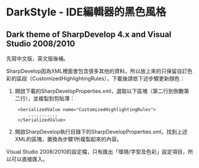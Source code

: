DarkStyle - IDE編輯器的黑色風格
=========

Dark theme of SharpDevelop 4.x and Visual Studio 2008/2010
--------
先寫中文版，英文版後補。

SharpDevelop因為XML裡面會包含很多其他的資料，所以放上來的只保留自訂色彩的區段（CustomizedHighlightingRules），下載後請依下述步驟更新顏色：

1. 開啟下載的SharpDevelopProperties.xml，選取以下區塊（第二行到倒數第二行），並複製到剪貼薄： 
 
        <SerializedValue name="CustomizedHighlightingRules">
            ...........
        </SerializedValue>
2. 開啟SharpDevelop執行目錄下的SharpDevelopProperties.xml，找到上述XML的區塊，置換為步驟1所複製起來的內容。

Visual Studio 2008/2010的設定檔，只有匯出「環境/字型及色彩」設定項目，所以可以直接匯入。